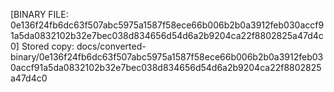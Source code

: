 [BINARY FILE: 0e136f24fb6dc63f507abc5975a1587f58ece66b006b2b0a3912feb030accf91a5da0832102b32e7bec038d834656d54d6a2b9204ca22f8802825a47d4c0]
Stored copy: docs/converted-binary/0e136f24fb6dc63f507abc5975a1587f58ece66b006b2b0a3912feb030accf91a5da0832102b32e7bec038d834656d54d6a2b9204ca22f8802825a47d4c0
